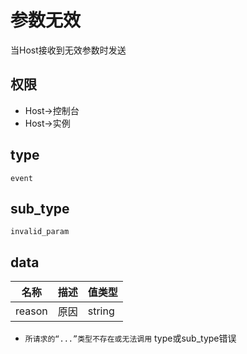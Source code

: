 # 参数无效

当Host接收到无效参数时发送

## 权限

- Host->控制台
- Host->实例

## type

`event`

## sub_type

`invalid_param`

## data

| 名称   | 描述 | 值类型 |
| ------ | ---- | ------ |
| reason | 原因 | string |

- `所请求的“...”类型不存在或无法调用` type或sub_type错误
